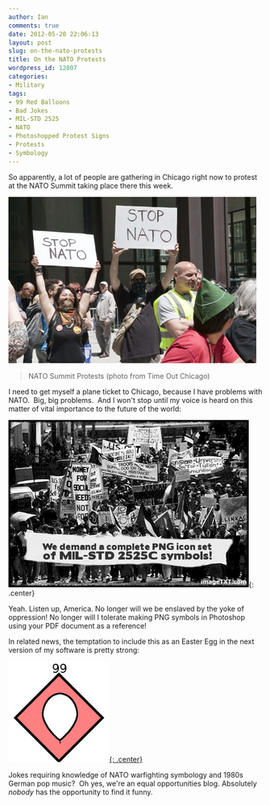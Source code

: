 ```yaml
---
author: Ian
comments: true
date: 2012-05-20 22:06:13
layout: post
slug: on-the-nato-protests
title: On the NATO Protests
wordpress_id: 12807
categories:
- Military
tags:
- 99 Red Balloons
- Bad Jokes
- MIL-STD 2525
- NATO
- Photoshopped Protest Signs
- Protests
- Symbology
---
```


So apparently, a lot of people are gathering in Chicago right now to protest at the NATO Summit taking place there this week.

[![NATO Summit Protests](/img/blog/2012/05/NatoProtests.jpg)](http://timeoutchicago.com/things-to-do/chicago-blog/15370076/nato-protests-friday-photos)

> NATO Summit Protests (photo from Time Out Chicago)

I need to get myself a plane ticket to Chicago, because I have problems with NATO.  Big, big problems.  And I won't stop until my voice is heard on this matter of vital importance to the future of the world:

!["We demand a complete PNG icon set of MIL-STD 2525C symbols!"](/img/blog/2012/05/protest.png){: .center}

Yeah. Listen up, America. No longer will we be enslaved by the yoke of oppression! No longer will I tolerate making PNG symbols in Photoshop using your PDF document as a reference!

In related news, the temptation to include this as an Easter Egg in the next version of my software is pretty strong:

[![MIL-STD 2525 Symbol: 99 Red Balloons](/img/blog/2012/05/symbol.png){: .center}](https://www.youtube.com/watch?v=14IRDDnEPR4)

Jokes requiring knowledge of NATO warfighting symbology and 1980s German pop music?  Oh yes, we're an equal opportunities blog. Absolutely _nobody_ has the opportunity to find it funny.
